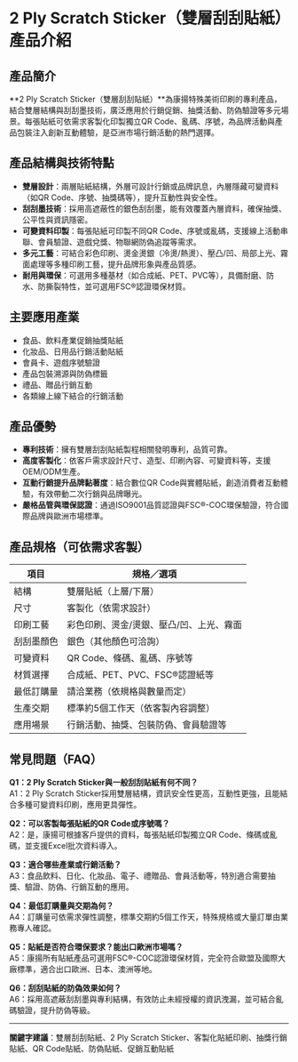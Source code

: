 # 2 Ply Scratch Sticker（雙層刮刮貼紙）產品介紹

## 產品簡介

**2 Ply Scratch Sticker（雙層刮刮貼紙）**為康揚特殊美術印刷的專利產品，結合雙層結構與刮刮墨技術，廣泛應用於行銷促銷、抽獎活動、防偽驗證等多元場景。每張貼紙可依需求客製化印製獨立QR Code、亂碼、序號，為品牌活動與產品包裝注入創新互動體驗，是亞洲市場行銷活動的熱門選擇。

## 產品結構與技術特點

- **雙層設計**：兩層貼紙結構，外層可設計行銷或品牌訊息，內層隱藏可變資料（如QR Code、序號、抽獎碼等），提升互動性與安全性。
- **刮刮墨技術**：採用高遮蔽性的銀色刮刮墨，能有效覆蓋內層資料，確保抽獎、公平性與資訊隱密。
- **可變資料印製**：每張貼紙可印製不同QR Code、序號或亂碼，支援線上活動串聯、會員驗證、遊戲兌獎、物聯網防偽追蹤等需求。
- **多元工藝**：可結合彩色印刷、燙金燙銀（冷燙/熱燙）、壓凸/凹、局部上光、霧面處理等多種印刷工藝，提升品牌形象與產品質感。
- **耐用與環保**：可選用多種基材（如合成紙、PET、PVC等），具備耐磨、防水、防撕裂特性，並可選用FSC®認證環保材質。

## 主要應用產業

- 食品、飲料產業促銷抽獎貼紙
- 化妝品、日用品行銷活動貼紙
- 會員卡、遊戲序號驗證
- 產品包裝溯源與防偽標籤
- 禮品、贈品行銷互動
- 各類線上線下結合的行銷活動

## 產品優勢

- **專利技術**：擁有雙層刮刮貼紙製程相關發明專利，品質可靠。
- **高度客製化**：依客戶需求設計尺寸、造型、印刷內容、可變資料等，支援OEM/ODM生產。
- **互動行銷提升品牌黏著度**：結合數位QR Code與實體貼紙，創造消費者互動體驗，有效帶動二次行銷與品牌曝光。
- **嚴格品管與環保認證**：通過ISO9001品質認證與FSC®-COC環保驗證，符合國際品牌與歐洲市場標準。

## 產品規格（可依需求客製）

| 項目             | 規格／選項                                 |
|------------------|--------------------------------------------|
| 結構             | 雙層貼紙（上層/下層）                      |
| 尺寸             | 客製化（依需求設計）                       |
| 印刷工藝         | 彩色印刷、燙金/燙銀、壓凸/凹、上光、霧面   |
| 刮刮墨顏色       | 銀色（其他顏色可洽詢）                     |
| 可變資料         | QR Code、條碼、亂碼、序號等                |
| 材質選擇         | 合成紙、PET、PVC、FSC®認證紙等             |
| 最低訂購量       | 請洽業務（依規格與數量而定）               |
| 生產交期         | 標準約5個工作天（依客製內容調整）           |
| 應用場景         | 行銷活動、抽獎、包裝防偽、會員驗證等       |

## 常見問題（FAQ）

**Q1：2 Ply Scratch Sticker與一般刮刮貼紙有何不同？**  
A1：2 Ply Scratch Sticker採用雙層結構，資訊安全性更高，互動性更強，且能結合多種可變資料印刷，應用更具彈性。

**Q2：可以客製每張貼紙的QR Code或序號嗎？**  
A2：是，康揚可根據客戶提供的資料，每張貼紙印製獨立QR Code、條碼或亂碼，並支援Excel批次資料導入。

**Q3：適合哪些產業或行銷活動？**  
A3：食品飲料、日化、化妝品、電子、禮贈品、會員活動等，特別適合需要抽獎、驗證、防偽、行銷互動的應用。

**Q4：最低訂購量與交期為何？**  
A4：訂購量可依需求彈性調整，標準交期約5個工作天，特殊規格或大量訂單由業務專人確認。

**Q5：貼紙是否符合環保要求？能出口歐洲市場嗎？**  
A5：康揚所有貼紙產品可選用FSC®-COC認證環保材質，完全符合歐盟及國際大廠標準，適合出口歐洲、日本、澳洲等地。

**Q6：刮刮貼紙的防偽效果如何？**  
A6：採用高遮蔽刮刮墨與專利結構，有效防止未經授權的資訊洩漏，並可結合亂碼驗證，提升防偽等級。

---

**關鍵字建議**：雙層刮刮貼紙、2 Ply Scratch Sticker、客製化貼紙印刷、抽獎行銷貼紙、QR Code貼紙、防偽貼紙、促銷互動貼紙